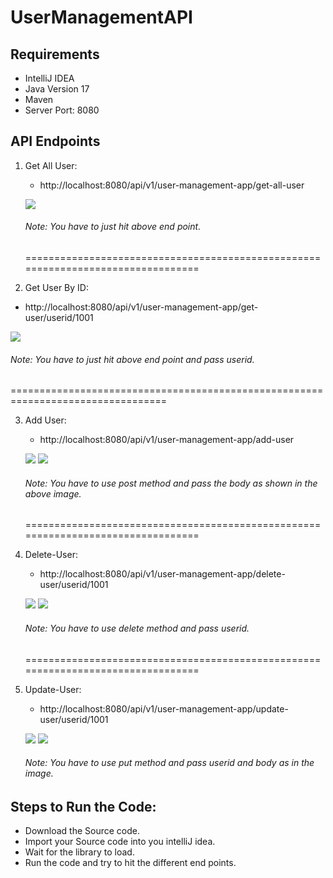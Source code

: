 # UserManagementAPI

## Requirements
- IntelliJ IDEA
- Java Version 17
- Maven
- Server Port: 8080

## API Endpoints
1. Get All User:
   - http://localhost:8080/api/v1/user-management-app/get-all-user
   
   ![](https://github.com/raj-rkv/UserManagementAPI/blob/master/userMangement-get-all-user.png)
   
   ###### Note: You have to just hit above end point.
   
   =================================================================================
   
 2. Get User By ID:
   - http://localhost:8080/api/v1/user-management-app/get-user/userid/1001
   
   ![](https://github.com/raj-rkv/UserManagementAPI/blob/master/userMangement-get-by-id.png)
   
   ###### Note: You have to just hit above end point and pass userid.
   
   =================================================================================
   
3. Add User:
   - http://localhost:8080/api/v1/user-management-app/add-user
   
   ![](https://github.com/raj-rkv/UserManagementAPI/blob/master/userMangement-add-user.png)
   ![](https://github.com/raj-rkv/UserManagementAPI/blob/master/userMangement-add-user-2.png)
   
   ###### Note: You have to use post method and pass the body as shown in the above image.
   
   =================================================================================
   
4. Delete-User:
   - http://localhost:8080/api/v1/user-management-app/delete-user/userid/1001
   
   ![](https://github.com/raj-rkv/UserManagementAPI/blob/master/userMangement-delete-user.png)
   ![](https://github.com/raj-rkv/UserManagementAPI/blob/master/userMangement-delete-user-1.png)
   
   ###### Note: You have to use delete method and pass userid.
   
   =================================================================================
   
5. Update-User:
   - http://localhost:8080/api/v1/user-management-app/update-user/userid/1001
   
   ![](https://github.com/raj-rkv/UserManagementAPI/blob/master/userMangement-update-user-1.png)
   ![](https://github.com/raj-rkv/UserManagementAPI/blob/master/userMangement-update-user-2.png)
   
   ###### Note: You have to use put method and pass userid and body as in the image.
   
##  Steps to Run the Code:
- Download the Source code.
- Import your Source code into you intelliJ idea.
- Wait for the library to load.
- Run the code and try to hit the different end points.
 
   
   
  
